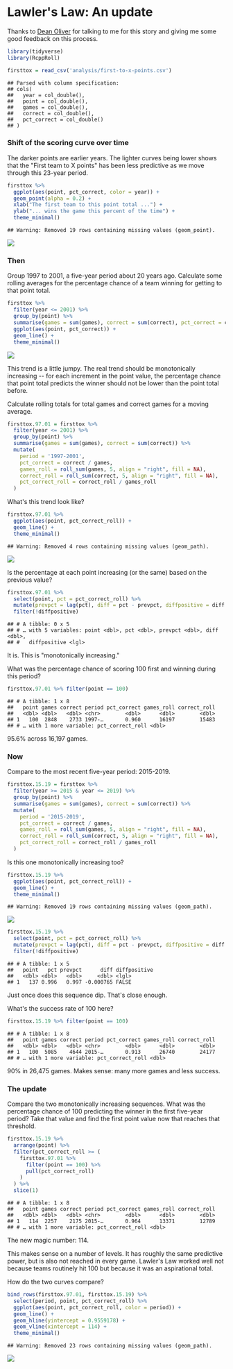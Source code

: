 Lawler's Law: An update
================

Thanks to [Dean Oliver](https://twitter.com/DeanO_Lytics) for talking to me for this story and giving me some good feedback on this process.

``` r
library(tidyverse)
library(RcppRoll)
```

``` r
firsttox = read_csv('analysis/first-to-x-points.csv')
```

    ## Parsed with column specification:
    ## cols(
    ##   year = col_double(),
    ##   point = col_double(),
    ##   games = col_double(),
    ##   correct = col_double(),
    ##   pct_correct = col_double()
    ## )

### Shift of the scoring curve over time

The darker points are earlier years. The lighter curves being lower shows that the "First team to X points" has been less predictive as we move through this 23-year period.

``` r
firsttox %>% 
  ggplot(aes(point, pct_correct, color = year)) +
  geom_point(alpha = 0.2) +
  xlab("The first team to this point total ...") +
  ylab("... wins the game this percent of the time") +
  theme_minimal()
```

    ## Warning: Removed 19 rows containing missing values (geom_point).

![](04-update-the-law_files/figure-markdown_github/unnamed-chunk-3-1.png)

### Then

Group 1997 to 2001, a five-year period about 20 years ago. Calculate some rolling averages for the percentage chance of a team winning for getting to that point total.

``` r
firsttox %>% 
  filter(year <= 2001) %>% 
  group_by(point) %>% 
  summarise(games = sum(games), correct = sum(correct), pct_correct = correct / games) %>% 
  ggplot(aes(point, pct_correct)) +
  geom_line() +
  theme_minimal()
```

![](04-update-the-law_files/figure-markdown_github/unnamed-chunk-4-1.png)

This trend is a little jumpy. The real trend should be monotonically increasing -- for each increment in the point value, the percentage chance that point total predicts the winner should not be lower than the point total before.

Calculate rolling totals for total games and correct games for a moving average.

``` r
firsttox.97.01 = firsttox %>% 
  filter(year <= 2001) %>% 
  group_by(point) %>% 
  summarise(games = sum(games), correct = sum(correct)) %>% 
  mutate(
    period = '1997-2001',
    pct_correct = correct / games,
    games_roll = roll_sum(games, 5, align = "right", fill = NA),
    correct_roll = roll_sum(correct, 5, align = "right", fill = NA),
    pct_correct_roll = correct_roll / games_roll
  )
```

What's this trend look like?

``` r
firsttox.97.01 %>% 
  ggplot(aes(point, pct_correct_roll)) +
  geom_line() +
  theme_minimal()
```

    ## Warning: Removed 4 rows containing missing values (geom_path).

![](04-update-the-law_files/figure-markdown_github/unnamed-chunk-6-1.png)

Is the percentage at each point increasing (or the same) based on the previous value?

``` r
firsttox.97.01 %>% 
  select(point, pct = pct_correct_roll) %>% 
  mutate(prevpct = lag(pct), diff = pct - prevpct, diffpositive = diff >= 0) %>% 
  filter(!diffpositive)
```

    ## # A tibble: 0 x 5
    ## # … with 5 variables: point <dbl>, pct <dbl>, prevpct <dbl>, diff <dbl>,
    ## #   diffpositive <lgl>

It is. This is "monotonically increasing."

What was the percentage chance of scoring 100 first and winning during this period?

``` r
firsttox.97.01 %>% filter(point == 100)
```

    ## # A tibble: 1 x 8
    ##   point games correct period pct_correct games_roll correct_roll
    ##   <dbl> <dbl>   <dbl> <chr>        <dbl>      <dbl>        <dbl>
    ## 1   100  2848    2733 1997-…       0.960      16197        15483
    ## # … with 1 more variable: pct_correct_roll <dbl>

95.6% across 16,197 games.

### Now

Compare to the most recent five-year period: 2015-2019.

``` r
firsttox.15.19 = firsttox %>% 
  filter(year >= 2015 & year <= 2019) %>% 
  group_by(point) %>% 
  summarise(games = sum(games), correct = sum(correct)) %>% 
  mutate(
    period = '2015-2019',
    pct_correct = correct / games,
    games_roll = roll_sum(games, 5, align = "right", fill = NA),
    correct_roll = roll_sum(correct, 5, align = "right", fill = NA),
    pct_correct_roll = correct_roll / games_roll
  )
```

Is this one monotonically increasing too?

``` r
firsttox.15.19 %>% 
  ggplot(aes(point, pct_correct_roll)) +
  geom_line() +
  theme_minimal()
```

    ## Warning: Removed 19 rows containing missing values (geom_path).

![](04-update-the-law_files/figure-markdown_github/unnamed-chunk-10-1.png)

``` r
firsttox.15.19 %>% 
  select(point, pct = pct_correct_roll) %>% 
  mutate(prevpct = lag(pct), diff = pct - prevpct, diffpositive = diff >= 0) %>% 
  filter(!diffpositive)
```

    ## # A tibble: 1 x 5
    ##   point   pct prevpct      diff diffpositive
    ##   <dbl> <dbl>   <dbl>     <dbl> <lgl>       
    ## 1   137 0.996   0.997 -0.000765 FALSE

Just once does this sequence dip. That's close enough.

What's the success rate of 100 here?

``` r
firsttox.15.19 %>% filter(point == 100)
```

    ## # A tibble: 1 x 8
    ##   point games correct period pct_correct games_roll correct_roll
    ##   <dbl> <dbl>   <dbl> <chr>        <dbl>      <dbl>        <dbl>
    ## 1   100  5085    4644 2015-…       0.913      26740        24177
    ## # … with 1 more variable: pct_correct_roll <dbl>

90% in 26,475 games. Makes sense: many more games and less success.

### The update

Compare the two monotonically increasing sequences. What was the percentage chance of 100 predicting the winner in the first five-year period? Take that value and find the first point value now that reaches that threshold.

``` r
firsttox.15.19 %>% 
  arrange(point) %>% 
  filter(pct_correct_roll >= (
    firsttox.97.01 %>% 
      filter(point == 100) %>% 
      pull(pct_correct_roll)
    )
  ) %>% 
  slice(1)
```

    ## # A tibble: 1 x 8
    ##   point games correct period pct_correct games_roll correct_roll
    ##   <dbl> <dbl>   <dbl> <chr>        <dbl>      <dbl>        <dbl>
    ## 1   114  2257    2175 2015-…       0.964      13371        12789
    ## # … with 1 more variable: pct_correct_roll <dbl>

The new magic number: 114.

This makes sense on a number of levels. It has roughly the same predictive power, but is also not reached in every game. Lawler's Law worked well not because teams routinely hit 100 but because it was an aspirational total.

How do the two curves compare?

``` r
bind_rows(firsttox.97.01, firsttox.15.19) %>% 
  select(period, point, pct_correct_roll) %>% 
  ggplot(aes(point, pct_correct_roll, color = period)) +
  geom_line() +
  geom_hline(yintercept = 0.9559178) +
  geom_vline(xintercept = 114) +
  theme_minimal()
```

    ## Warning: Removed 23 rows containing missing values (geom_path).

![](04-update-the-law_files/figure-markdown_github/unnamed-chunk-14-1.png)
